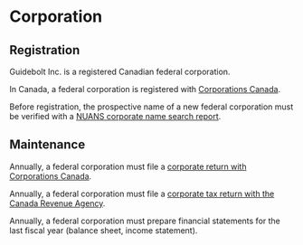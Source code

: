 # Corporation

## Registration

Guidebolt Inc. is a registered Canadian federal corporation.

In Canada, a federal corporation is registered with [Corporations Canada](https://www.ic.gc.ca/eic/site/cd-dgc.nsf/eng/home).

Before registration, the prospective name of a new federal corporation must be verified with a [NUANS corporate name search report](https://www.ic.gc.ca/eic/site/075.nsf/eng/home).

## Maintenance

Annually, a federal corporation must file a [corporate return with Corporations Canada](https://www.ic.gc.ca/eic/site/cd-dgc.nsf/eng/cs07016.html).

Annually, a federal corporation must file a [corporate tax return with the Canada Revenue Agency](https://www.canada.ca/en/revenue-agency/services/tax/businesses/topics/corporations/corporation-income-tax-return.html).

Annually, a federal corporation must prepare financial statements for the last fiscal year (balance sheet, income statement).
